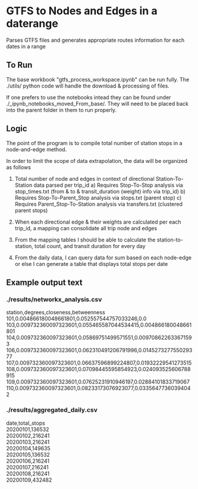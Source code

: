 # GTFS to Nodes and Edges in a daterange
Parses GTFS files and generates appropriate routes information for each dates in a range


## To Run
The base workbook "gtfs_process_workspace.ipynb" can be run fully. The ./utils/ python code will handle the download & processing of files.

If one prefers to use the notebooks intead they can be found under ./_ipynb_notebooks_moved_From_base/. They will need to be placed back into the parent folder in them to run properly.

## Logic
The point of the program is to compile total number of station stops in a node-and-edge method.

In order to limit the scope of data extrapolation, the data will be organized as follows

1) Total number of node and edges in context of directional Station-To-Station data parsed per trip_id
    a) Requires Stop-To-Stop analysis via stop_times.txt (from & to & transit_duration (weight) info via trip_id)
    b) Requires Stop-To-Parent_Stop analysis via stops.txt (parent stop)
    c) Requires Parent_Stop-To-Station analysis via transfers.txt (clustered parent stops)

2) When each directional edge & their weights are calculated per each trip_id, a mapping can consolidate all trip node and edges

3) From the mapping tables I should be able to calculate the station-to-station, total count, and transit duration for every day

4) From the daily data, I can query data for sum based on each node-edge or else I can generate a table that displays total stops per date

## Example output text
### ./results/networkx_analysis.csv
station,degrees,closeness,betweenness\
101,0.004866180048661801,0.052557544757033246,0.0\
103,0.009732360097323601,0.055465587044534415,0.004866180048661801\
104,0.009732360097323601,0.05869751499571551,0.009708622633671593\
106,0.009732360097323601,0.062310491206791996,0.014527327755029377\
107,0.009732360097323601,0.06637596899224807,0.01932229541273515\
108,0.009732360097323601,0.07098445595854923,0.024093525606788915\
109,0.009732360097323601,0.07625231910946197,0.02884101833719067\
110,0.009732360097323601,0.08233173076923077,0.03356477360394042

### ./results/aggregated_daily.csv
date,total_stops\
20200101,136532\
20200102,216241\
20200103,216241\
20200104,149635\
20200105,136532\
20200106,216241\
20200107,216241\
20200108,216241\
20200109,432482
